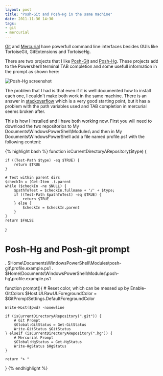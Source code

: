 ```yaml
---
layout: post
title: "Posh-Git and Posh-Hg in the same machine"
date: 2011-11-30 14:30
tags:
- git 
- mercurial
---
```



[Git](http://git-scm.com/) and [Mercurial](http://mercurial.selenic.com/) have powerfull command line interfaces besides GUIs like TortoiseGit, GitExtensions and TortoiseHg. 

There are two projects that I like [Posh-Git](https://github.com/dahlbyk/posh-git) and [Posh-Hg](https://github.com/JeremySkinner/posh-hg). These projects add to the Powersherll terminal TAB completion and some usefull information in the prompt as shown here:

![Posh-Hg screenshot](https://s3.amazonaws.com/joseoncode.com/img/2011-11-30_1527.png)

The problem that I had is that even if it is well documented how to install each one, I couldn't make both work in the same machine. There is an answer in [stackoverflow](http://stackoverflow.com/a/4845935/234047) which is a very good starting point, but it has a problem with the path variables used and TAB completion in mercurial seems broken after.

This is how I installed and I have both working now. First you will need to download the two repositorios to My Documents\WindowsPowerShell\Modules\ and then in My Documents\WindowsPowerShell add a file named profile.ps1 with the following content:

{% highlight bash %}
function isCurrentDirectoryARepository($type) {

    if ((Test-Path $type) -eq $TRUE) {
        return $TRUE
    }

    # Test within parent dirs
    $checkIn = (Get-Item .).parent
    while ($checkIn -ne $NULL) {
        $pathToTest = $checkIn.fullname + '/' + $type;
        if ((Test-Path $pathToTest) -eq $TRUE) {
            return $TRUE
        } else {
            $checkIn = $checkIn.parent
        }
    }
    return $FALSE
}

# Posh-Hg and Posh-git prompt

. $Home\Documents\WindowsPowerShell\Modules\posh-git\profile.example.ps1
. $Home\Documents\WindowsPowerShell\Modules\posh-hg\profile.example.ps1

function prompt(){
    # Reset color, which can be messed up by Enable-GitColors
    $Host.UI.RawUI.ForegroundColor = $GitPromptSettings.DefaultForegroundColor

    Write-Host($pwd) -nonewline

    if (isCurrentDirectoryARepository(".git")) {
        # Git Prompt
        $Global:GitStatus = Get-GitStatus
        Write-GitStatus $GitStatus
    } elseif (isCurrentDirectoryARepository(".hg")) {
        # Mercurial Prompt
        $Global:HgStatus = Get-HgStatus
        Write-HgStatus $HgStatus
    }

    return "> "
}
{% endhighlight %} 